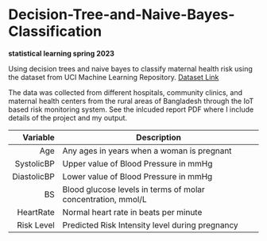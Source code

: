 # Decision-Tree-and-Naive-Bayes-Classification
**statistical learning spring 2023**

Using decision trees and naive bayes to classify maternal health risk using the dataset from UCI Machine Learning Repository. [Dataset Link](archive.ics.uci.edu/ml/datasets/Maternal+Health+Risk+Data+Set)

The data was collected from different hospitals, community clinics, and maternal health centers from the rural areas of Bangladesh through the IoT based risk monitoring system. 
See the inlcuded report PDF where I include details of the project and my output.

| Variable | Description |
|-----:|---------------|
|     Age| Any ages in years when a woman is pregnant              |
|     SystolicBP| Upper value of Blood Pressure in mmHg              |
|     DiastolicBP| Lower value of Blood Pressure in mmHg              |
|     BS| Blood glucose levels in terms of molar concentration, mmol/L              |
|     HeartRate| Normal heart rate in beats per minute              |
|     Risk Level| Predicted Risk Intensity level during pregnancy              |

